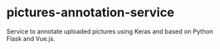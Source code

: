 # pictures-annotation-service
Service to annotate uploaded pictures using Keras and based on Python Flask and Vue.js.
